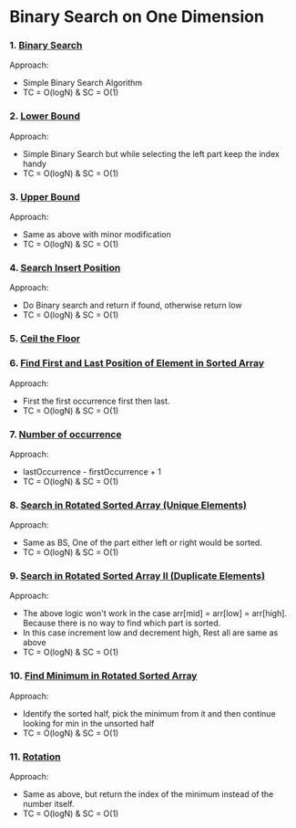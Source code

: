 # Binary Search on One Dimension

### 1. [Binary Search](https://leetcode.com/problems/binary-search/)
Approach:
- Simple Binary Search Algorithm
- TC = O(logN) & SC = O(1)

### 2. [Lower Bound](https://www.codingninjas.com/studio/problems/lower-bound_8165382)
Approach:
* Simple Binary Search but while selecting the left part keep the index handy
* TC = O(logN) & SC = O(1)

### 3. [Upper Bound](https://www.codingninjas.com/studio/problems/implement-upper-bound_8165383?utm_source=striver&utm_medium=website&utm_campaign=a_zcoursetuf)
Approach:
* Same as above with minor modification
* TC = O(logN) & SC = O(1)

### 4. [Search Insert Position](https://leetcode.com/problems/search-insert-position/description/)
Approach:
* Do Binary search and return if found, otherwise return low
* TC = O(logN) & SC = O(1)

### 5. [Ceil the Floor](https://www.codingninjas.com/studio/problems/ceiling-in-a-sorted-array_1825401?utm_source=striver&utm_medium=website&utm_campaign=a_zcoursetuf)


### 6. [Find First and Last Position of Element in Sorted Array](https://leetcode.com/problems/find-first-and-last-position-of-element-in-sorted-array/)
Approach:
* First the first occurrence first then last.
* TC = O(logN) & SC = O(1)

### 7. [Number of occurrence](https://www.codingninjas.com/studio/problems/occurrence-of-x-in-a-sorted-array_630456?utm_source=striver&utm_medium=website&utm_campaign=a_zcoursetuf&leftPanelTab=1)
Approach:
* lastOccurrence - firstOccurrence + 1
* TC = O(logN) & SC = O(1)

### 8. [Search in Rotated Sorted Array (Unique Elements)](https://leetcode.com/problems/search-in-rotated-sorted-array/)
Approach:
* Same as BS, One of the part either left or right would be sorted. 
* TC = O(logN) & SC = O(1)

### 9. [Search in Rotated Sorted Array II (Duplicate Elements)](https://leetcode.com/problems/search-in-rotated-sorted-array-ii/)
Approach:
* The above logic won't work in the case arr[mid] = arr[low] = arr[high]. Because there is no way to find which part is sorted.
* In this case increment low and decrement high, Rest all are same as above
* TC = O(logN) & SC = O(1)

### 10. [Find Minimum in Rotated Sorted Array](https://leetcode.com/problems/find-minimum-in-rotated-sorted-array/)
Approach:
* Identify the sorted half, pick the minimum from it and then continue looking for min in the unsorted half
* TC = O(logN) & SC = O(1)

### 11. [Rotation](https://www.codingninjas.com/studio/problems/rotation_7449070)
Approach:
* Same as above, but return the index of the minimum instead of the number itself.
* TC = O(logN) & SC = O(1)
